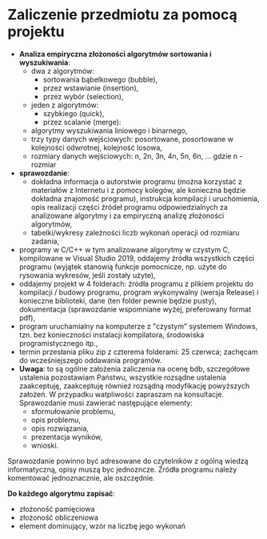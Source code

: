 # Zaliczenie przedmiotu za pomocą projektu

-   <span
    id="Analiza empiryczna złożoności algorytmów sortowania i wyszukiwania"></span>**Analiza
    empiryczna złożoności algorytmów sortowania i wyszukiwania**:
    -   dwa z algorytmów:
        -   <span class="done0"></span>sortowania bąbelkowego (bubble),
        -   <span class="done4"></span>przez wstawianie (insertion),
        -   <span class="done4"></span>przez wybór (selection),
    -   jeden z algorytmów:
        -   <span class="done0"></span>szybkiego (quick),
        -   <span class="done4"></span>przez scalanie (merge):
    -   <span class="done0"></span>algorytmy wyszukiwania liniowego i
        binarnego,
    -   trzy typy danych wejściowych: posortowane, posortowane w
        kolejności odwrotnej, kolejność losowa,
    -   rozmiary danych wejściowych: n, 2n, 3n, 4n, 5n, 6n, ... gdzie
        n - rozmiar
-   <span id="sprawozdanie"></span>**sprawozdanie**:
    -   dokładna informacja o autorstwie programu (można korzystać z
        materiałów z Internetu i z pomocy kolegów, ale konieczna będzie
        dokładna znajomość programu), instrukcja kompilacji i
        uruchomienia, opis realizacji części źródeł programu
        odpowiedzialnych za analizowane algorytmy i za empiryczną
        analizę złożoności algorytmów,
    -   tabelki/wykresy zależności liczb wykonań operacji od rozmiaru
        zadania,
-   programy w C/C++ w tym analizowane algorytmy w czystym C,
    kompilowane w Visual Studio 2019, oddajemy źródła wszystkich części
    programu (wyjątek stanowią funkcje pomocnicze, np. użyte do
    rysowania wykresów, jeśli zostały użyte),
-   oddajemy projekt w 4 folderach: źródła programu z plikiem projektu
    do kompilacji / budowy programu, program wykonywalny (wersja
    Release) i konieczne biblioteki, dane (ten folder pewnie będzie
    pusty), dokumentacja (sprawozdanie wspomniane wyżej, preferowany
    format pdf),
-   program uruchamialny na komputerze z "czystym" systemem Windows,
    tzn. bez konieczności instalacji kompilatora, środowiska
    programistycznego itp.,
-   termin przesłania pliku zip z czterema folderami: 25 czerwca;
    zachęcam do wcześniejszego oddawania programów.
-   <span id="Uwaga"></span>**Uwaga**: to są ogólne założenia zaliczenia
    na ocenę bdb, szczegółowe ustalenia pozostawiam Państwu, wszystkie
    rozsądne ustalenia zaakceptuję, zaakceptuję również rozsądną
    modyfikację powyższych założeń. W przypadku watpliwości zapraszam na
    konsultacje. Sprawozdanie musi zawierać następujące elementy:
    -   sformułowanie problemu,
    -   opis problemu,
    -   opis rozwiązania,
    -   prezentacja wyników,
    -   wnioski.

Sprawozdanie powinno być adresowane do czytelników z ogólną wiedzą
informatyczną, opisy muszą byc jednozncze. Źródła programu należy
komentować jednoznacznie, ale oszczędnie.

<span id="Do każdego algorytmu zapisać"></span>**Do każdego algorytmu
zapisać**:

-   złożoność pamięciowa
-   złożoność obliczeniowa
-   element dominujący, wzór na liczbę jego wykonań
